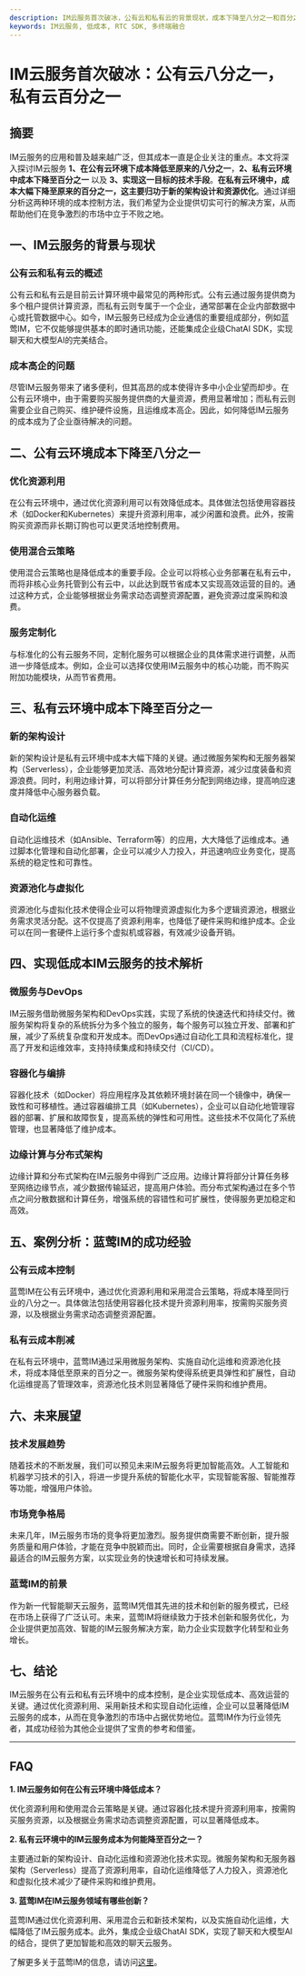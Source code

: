 ```yaml
---
description: IM云服务首次破冰，公有云和私有云的背景现状，成本下降至八分之一和百分之一，技术解析，案例分析，未来展望。
keywords: IM云服务, 低成本, RTC SDK, 多终端融合
---
```

# IM云服务首次破冰：公有云八分之一，私有云百分之一


## 摘要

IM云服务的应用和普及越来越广泛，但其成本一直是企业关注的重点。本文将深入探讨IM云服务 **1、在公有云环境下成本降低至原来的八分之一**，**2、私有云环境中成本下降至百分之一** 以及 **3、实现这一目标的技术手段**。**在私有云环境中，成本大幅下降至原来的百分之一，这主要归功于新的架构设计和资源优化**。通过详细分析这两种环境的成本控制方法，我们希望为企业提供切实可行的解决方案，从而帮助他们在竞争激烈的市场中立于不败之地。

## 一、IM云服务的背景与现状

### 公有云和私有云的概述

公有云和私有云是目前云计算环境中最常见的两种形式。公有云通过服务提供商为多个租户提供计算资源，而私有云则专属于一个企业，通常部署在企业内部数据中心或托管数据中心。如今，IM云服务已经成为企业通信的重要组成部分，例如蓝莺IM，它不仅能够提供基本的即时通讯功能，还能集成企业级ChatAI SDK，实现聊天和大模型AI的完美结合。

### 成本高企的问题

尽管IM云服务带来了诸多便利，但其高昂的成本使得许多中小企业望而却步。在公有云环境中，由于需要购买服务提供商的大量资源，费用显著增加；而私有云则需要企业自己购买、维护硬件设施，且运维成本高企。因此，如何降低IM云服务的成本成为了企业亟待解决的问题。

## 二、公有云环境成本下降至八分之一

### 优化资源利用

在公有云环境中，通过优化资源利用可以有效降低成本。具体做法包括使用容器技术（如Docker和Kubernetes）来提升资源利用率，减少闲置和浪费。此外，按需购买资源而非长期订购也可以更灵活地控制费用。

### 使用混合云策略

使用混合云策略也是降低成本的重要手段。企业可以将核心业务部署在私有云中，而将非核心业务托管到公有云中，以此达到既节省成本又实现高效运营的目的。通过这种方式，企业能够根据业务需求动态调整资源配置，避免资源过度采购和浪费。

### 服务定制化

与标准化的公有云服务不同，定制化服务可以根据企业的具体需求进行调整，从而进一步降低成本。例如，企业可以选择仅使用IM云服务中的核心功能，而不购买附加功能模块，从而节省费用。

## 三、私有云环境中成本下降至百分之一

### 新的架构设计

新的架构设计是私有云环境中成本大幅下降的关键。通过微服务架构和无服务器架构（Serverless），企业能够更加灵活、高效地分配计算资源，减少过度装备和资源浪费。同时，利用边缘计算，可以将部分计算任务分配到网络边缘，提高响应速度并降低中心服务器负载。

### 自动化运维

自动化运维技术（如Ansible、Terraform等）的应用，大大降低了运维成本。通过脚本化管理和自动化部署，企业可以减少人力投入，并迅速响应业务变化，提高系统的稳定性和可靠性。

### 资源池化与虚拟化

资源池化与虚拟化技术使得企业可以将物理资源虚拟化为多个逻辑资源池，根据业务需求灵活分配。这不仅提高了资源利用率，也降低了硬件采购和维护成本。企业可以在同一套硬件上运行多个虚拟机或容器，有效减少设备开销。

## 四、实现低成本IM云服务的技术解析

### 微服务与DevOps

IM云服务借助微服务架构和DevOps实践，实现了系统的快速迭代和持续交付。微服务架构将复杂的系统拆分为多个独立的服务，每个服务可以独立开发、部署和扩展，减少了系统复杂度和开发成本。而DevOps通过自动化工具和流程标准化，提高了开发和运维效率，支持持续集成和持续交付（CI/CD）。

### 容器化与编排

容器化技术（如Docker）将应用程序及其依赖环境封装在同一个镜像中，确保一致性和可移植性。通过容器编排工具（如Kubernetes），企业可以自动化地管理容器的部署、扩展和故障恢复，提高系统的弹性和可用性。这些技术不仅简化了系统管理，也显著降低了维护成本。

### 边缘计算与分布式架构

边缘计算和分布式架构在IM云服务中得到广泛应用。边缘计算将部分计算任务移至网络边缘节点，减少数据传输延迟，提高用户体验。而分布式架构通过在多个节点之间分散数据和计算任务，增强系统的容错性和可扩展性，使得服务更加稳定和高效。

## 五、案例分析：蓝莺IM的成功经验

### 公有云成本控制

蓝莺IM在公有云环境中，通过优化资源利用和采用混合云策略，将成本降至同行业的八分之一。具体做法包括使用容器化技术提升资源利用率，按需购买服务资源，以及根据业务需求动态调整资源配置。

### 私有云成本削减

在私有云环境中，蓝莺IM通过采用微服务架构、实施自动化运维和资源池化技术，将成本降低至原来的百分之一。微服务架构使得系统更具弹性和扩展性，自动化运维提高了管理效率，资源池化技术则显著降低了硬件采购和维护费用。

## 六、未来展望

### 技术发展趋势

随着技术的不断发展，我们可以预见未来IM云服务将更加智能高效。人工智能和机器学习技术的引入，将进一步提升系统的智能化水平，实现智能客服、智能推荐等功能，增强用户体验。

### 市场竞争格局

未来几年，IM云服务市场的竞争将更加激烈。服务提供商需要不断创新，提升服务质量和用户体验，才能在竞争中脱颖而出。同时，企业需要根据自身需求，选择最适合的IM云服务方案，以实现业务的快速增长和可持续发展。

### 蓝莺IM的前景

作为新一代智能聊天云服务，蓝莺IM凭借其先进的技术和创新的服务模式，已经在市场上获得了广泛认可。未来，蓝莺IM将继续致力于技术创新和服务优化，为企业提供更加高效、智能的IM云服务解决方案，助力企业实现数字化转型和业务增长。

## 七、结论

IM云服务在公有云和私有云环境中的成本控制，是企业实现低成本、高效运营的关键。通过优化资源利用、采用新技术和实现自动化运维，企业可以显著降低IM云服务的成本，从而在竞争激烈的市场中占据优势地位。蓝莺IM作为行业领先者，其成功经验为其他企业提供了宝贵的参考和借鉴。

---

## FAQ

**1. IM云服务如何在公有云环境中降低成本？**

优化资源利用和使用混合云策略是关键。通过容器化技术提升资源利用率，按需购买服务资源，以及根据业务需求动态调整资源配置，可以显著降低成本。

**2. 私有云环境中的IM云服务成本为何能降至百分之一？**

主要通过新的架构设计、自动化运维和资源池化技术实现。微服务架构和无服务器架构（Serverless）提高了资源利用率，自动化运维降低了人力投入，资源池化和虚拟化技术减少了硬件采购和维护费用。

**3. 蓝莺IM在IM云服务领域有哪些创新？**

蓝莺IM通过优化资源利用、采用混合云和新技术架构，以及实施自动化运维，大幅降低了IM云服务成本。此外，集成企业级ChatAI SDK，实现了聊天和大模型AI的结合，提供了更加智能和高效的聊天云服务。

了解更多关于蓝莺IM的信息，请访问[这里](https://www.lanyingim.com)。